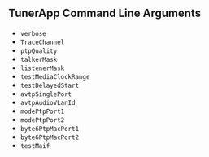 ## TunerApp Command Line Arguments

- `verbose`
- `TraceChannel`
- `ptpQuality`
- `talkerMask`
- `listenerMask`
- `testMediaClockRange`
- `testDelayedStart`
- `avtpSinglePort`
- `avtpAudioVLanId`
- `modePtpPort1`
- `modePtpPort2`
- `byte6PtpMacPort1`
- `byte6PtpMacPort2`
- `testMaif`
